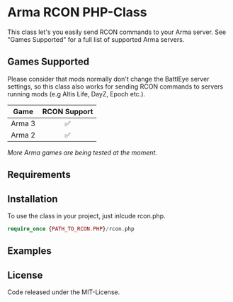 # Arma RCON PHP-Class

This class let's you easily send RCON commands to your Arma server. See "Games Supported" for a full list of supported Arma servers.

## Games Supported
Please consider that mods normally don't change the BattlEye server settings, so this class also works for sending RCON commands  to servers running mods (e.g Altis Life, DayZ, Epoch etc.).

| Game          | RCON Support       |
| ------------- |:------------------:|
| Arma 3        | :white_check_mark: |
| Arma 2        | :white_check_mark: |
*More Arma games are being tested at the moment.*

## Requirements

## Installation
To use the class in your project, just inlcude rcon.php.
```php
require_once {PATH_TO_RCON.PHP}/rcon.php
```

## Examples

## License
Code released under the MIT-License.
